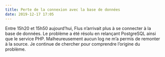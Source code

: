 ```yaml
---
title: Perte de la connexion avec la base de données
date: 2019-12-17 17:05
---
```


Entre 15h20 et 15h50 aujourd’hui, Flus n’arrivait plus à se connecter à la base
de données. Le problème a été résolu en relançant PostgreSQL ainsi que le
service PHP. Malheureusement aucun log ne m’a permis de remonter à la source.
Je continue de chercher pour comprendre l’origine du problème.
